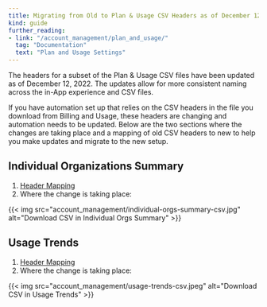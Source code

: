 ```yaml
---
title: Migrating from Old to Plan & Usage CSV Headers as of December 12, 2022
kind: guide
further_reading:
- link: "/account_management/plan_and_usage/"
  tag: "Documentation"
  text: "Plan and Usage Settings"
---
```

The headers for a subset of the Plan & Usage CSV files have been updated as of December 12, 2022. The updates allow for more consistent naming across the in-App experience and CSV files.

If you have automation set up that relies on the CSV headers in the file you download from Billing and Usage, these headers are changing and automation needs to be updated. Below are the two sections where the changes are taking place and a mapping of old CSV headers to new to help you make updates and migrate to the new setup.

## Individual Organizations Summary

1. [Header Mapping][1]
2. Where the change is taking place:

{{< img src="account_management/individual-orgs-summary-csv.jpg" alt="Download CSV in Individual Orgs Summary" >}}

## Usage Trends

1. [Header Mapping][2]
2. Where the change is taking place:

{{< img src="account_management/usage-trends-csv.jpeg" alt="Download CSV in Usage Trends" >}}


[1]: /account_management/guide/csv_headers/individual-orgs-summary/
[2]: /account_management/guide/csv_headers/usage-trends/